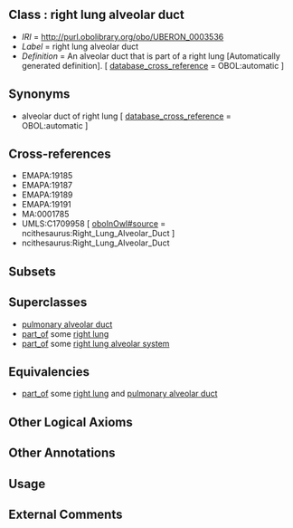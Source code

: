 
## Class : right lung alveolar duct

 * *IRI* = http://purl.obolibrary.org/obo/UBERON_0003536
 * *Label* = right lung alveolar duct
 * *Definition* = An alveolar duct that is part of a right lung [Automatically generated definition]. [ [database_cross_reference](../../ef/oboInOwl#hasDbXref.md) = OBOL:automatic ]

## Synonyms

 * alveolar duct of right lung [ [database_cross_reference](../../ef/oboInOwl#hasDbXref.md) = OBOL:automatic ]

## Cross-references

 * EMAPA:19185
 * EMAPA:19187
 * EMAPA:19189
 * EMAPA:19191
 * MA:0001785
 * UMLS:C1709958 [ [oboInOwl#source](../../ce/oboInOwl#source.md) = ncithesaurus:Right_Lung_Alveolar_Duct ]
 * ncithesaurus:Right_Lung_Alveolar_Duct

## Subsets


## Superclasses

 * [pulmonary alveolar duct](../../UBERON/73/UBERON_0002173.md)
 * [part_of](../../BFO/50/BFO_0000050.md) some [right lung](../../UBERON/67/UBERON_0002167.md)
 * [part_of](../../BFO/50/BFO_0000050.md) some [right lung alveolar system](../../UBERON/26/UBERON_0006526.md)

## Equivalencies

 * [part_of](../../BFO/50/BFO_0000050.md) some [right lung](../../UBERON/67/UBERON_0002167.md) and [pulmonary alveolar duct](../../UBERON/73/UBERON_0002173.md)

## Other Logical Axioms


## Other Annotations


## Usage


## External Comments

